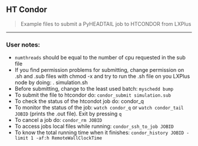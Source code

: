 ## HT Condor
> Example files to submit a PyHEADTAIL job to HTCONDOR from LXPlus

---

### User notes:

- `numthreads` should be equal to the number of cpu requested in the sub file
- If you find permission problems for submitting, change permission on .sh and .sub files with chmod -x and try to run the .sh file on you LXPlus node by doing: . simulation.sh
- Before submitting, change to the least used batch: `myschedd bump`
- To submit the file to htcondor do: `condor_submit simulation.sub`
- To check the status of the htcondot job do: condor_q 
- To monitor the status of the job: `watch condor_q` or `watch condor_tail JOBID` (prints the .out file). Exit by pressing `q`
- To cancel a job do: `condor_rm JOBID`
- To access jobs local files while running: `condor_ssh_to_job JOBID`
- To know the total running time when it finishes: `condor_history JOBID -limit 1 -af:h RemoteWallClockTime`

